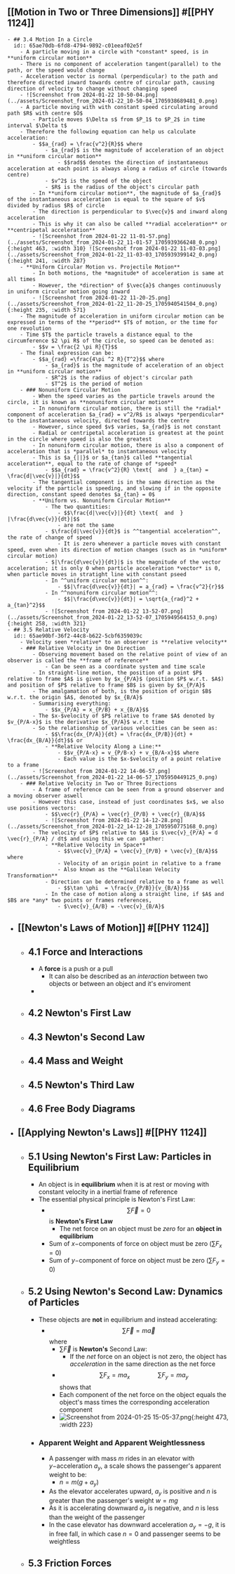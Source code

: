 ## [[Motion in Two or Three Dimensions]] #[[PHY 1124]]
	- ## 3.4 Motion In a Circle
	  id:: 65ae70db-6fd8-4794-9892-c01eeaf02e5f
		- A particle moving in a circle with *constant* speed, is in **uniform circular motion**
		- There is no component of acceleration tangent(parallel) to the path, or the speed would change
		- Acceleration vector is normal (perpendicular) to the path and therefore directed inward towards centre of circular path, causing direction of velocity to change without changing speed
		- ![Screenshot from 2024-01-22 10-50-04.png](../assets/Screenshot_from_2024-01-22_10-50-04_1705938689481_0.png)
		- A particle moving with with constant speed circulating around path $R$ with centre $O$
			- Particle moves $\Delta s$ from $P_1$ to $P_2$ in time interval $\Delta t$
		- Therefore the following equation can help us calculate acceleration:
			- $$a_{rad} = \frac{v^2}{R}$$ where
				- $a_{rad}$ is the magnitude of acceleration of an object in **uniform circular motion**
					- $$rad$$ denotes the direction of instantaneous acceleration at each point is always along a radius of circle (towards centre)
				- $v^2$ is the speed of the object
				- $R$ is the radius of the object's circular path
			- In **uniform circular motion**, the magnitude of $a_{rad}$ of the instantaneous acceleration is equal to the square of $v$ divided by radius $R$ of circle
			- The direction is perpendicular to $\vec{v}$ and inward along acceleration
			- This is why it can also be called **radial acceleration** or **centripetal acceleration**
			- ![Screenshot from 2024-01-22 11-01-57.png](../assets/Screenshot_from_2024-01-22_11-01-57_1705939366248_0.png){:height 463, :width 310} ![Screenshot from 2024-01-22 11-03-03.png](../assets/Screenshot_from_2024-01-22_11-03-03_1705939399142_0.png){:height 241, :width 287}
		- **Uniform Circular Motion vs. Projectile Motion**
			- In both motions, the *magnitude* of acceleration is same at all times
			- However, the *direction* of $\vec{a}$ changes continuously in uniform circular motion going inward
			- ![Screenshot from 2024-01-22 11-20-25.png](../assets/Screenshot_from_2024-01-22_11-20-25_1705940541504_0.png){:height 235, :width 571}
		- The magnitude of acceleration in uniform circular motion can be expressed in terms of the **period** $T$ of motion, or the time for one revolution
		- Time $T$ the particle travels a distance equal to the circumference $2 \pi R$ of the circle, so speed can be denoted as:
			- $$v = \frac{2 \pi R}{T}$$
		- The final expression can be:
			- $$a_{rad} =\frac{4\pi ^2 R}{T^2}$$ where
				- $a_{rad}$ is the magnitude of acceleration of an object in **uniform circular motion**
				- $R^2$ is the radius of object's circular path
				- $T^2$ is the period of motion
		- ### Nonuniform Circular Motion
			- When the speed varies as the particle travels around the circle, it is known as **nonuniform circular motion**
			- In nonuniform circular motion, there is still the *radial* component of acceleration $a_{rad} = v^2/R$ is always *perpendicular* to the instantaneous velocity, directed towards the centre
			- However, since speed $v$ varies, $a_{rad}$ is not constant
			- Radial or centripetal acceleration is greatest at the point in the circle where speed is also the greatest
			- In nonuniform circular motion, there is also a component of acceleration that is *parallel* to instantaneous velocity
			- This is $a_{||}$ or $a_{tan}$ called **tangential acceleration**, equal to the rate of change of *speed*
				- $$a_{rad} = \frac{v^2}{R} \text{  and  } a_{tan} = \frac{d|\vec{v}|}{dt}$$
			- The tangential component is in the same direction as the velocity if the particle is speeding, and slowing if in the opposite direction, constant speed denotes $a_{tan} = 0$
			- **Uniform vs. Nonuniform Circular Motion**
				- The two quantities:
					- $$\frac{d|\vec{v}|}{dt} \text{  and  } |\frac{d\vec{v}}{dt}|$$
					- are not the same
				- $\frac{d|\vec{v}}{dt}$ is ^^tangential acceleration^^, the rate of change of speed
					- It is zero whenever a particle moves with constant speed, even when its direction of motion changes (such as in *uniform* circular motion)
				- $|\frac{d\vec{v}}{dt}|$ is the magnitude of the vector acceleration; it is only 0 when particle acceleration *vector* is 0, when particle moves in stratight line with constant pseed
				- In ^^uniform circular motion^^:
					- $$|\frac{d\vec{v}}{dt}| = a_{rad} = \frac{v^2}{r}$$
				- In ^^nonuniform circular motion^^:
					- $$|\frac{d\vec{v}}{dt}| = \sqrt{a_{rad}^2 + a_{tan}^2}$$
				- ![Screenshot from 2024-01-22 13-52-07.png](../assets/Screenshot_from_2024-01-22_13-52-07_1705949564153_0.png){:height 258, :width 321}
	- ## 3.5 Relative Velocity
	  id:: 65ae90bf-36f2-44c8-b622-5cbf6359039c
		- Velocity seen *relative* to an observer is **relative velocity**
		- ### Relative Velocity in One Direction
			- Observing movement based on the relative point of view of an observer is called the **frame of reference**
				- Can be seen as a coordinate system and time scale
			- In straight-line motion, the position of a point $P$ relative to frame $A$ is given by $x_{P/A}$ (position $P$ w.r.t. $A$) and position of $P$ relative to frame $B$ is given by $x_{P/A}$
			- The amalgamation of both, is the position of origin $B$ w.r.t. the origin $A$, denoted by $x_{B/A}$
			- Summarising everything:
				- $$x_{P/A} = x_{P/B} + x_{B/A}$$
			- The $x-$velocity of $P$ relative to frame $A$ denoted by $v_{P/A-x}$ is the derivative $x_{P/A}$ w.r.t time
			- So the relationship of various velocities can be seen as:
				- $$\frac{dx_{P/A}}{dt} = \frac{dx_{P/B}}{dt} + \frac{dx_{B/A}}{dt}$$ or
				- **Relative Velocity Along a Line:**
					- $$v_{P/A-x} = v_{P/B-x} + v_{B/A-x}$$ where
					- Each value is the $x-$velocity of a point relative to a frame
			- ![Screenshot from 2024-01-22 14-06-57.png](../assets/Screenshot_from_2024-01-22_14-06-57_1705950449125_0.png)
		- ### Relative Velocity in Two or Three Directions
			- A frame of reference can be seen from a ground observer and a moving observer aswell
			- However this case, instead of just coordinates $x$, we also use positions vectors:
				- $$\vec{r}_{P/A} = \vec{r}_{P/B} + \vec{r}_{B/A}$$
				- ![Screenshot from 2024-01-22 14-12-28.png](../assets/Screenshot_from_2024-01-22_14-12-28_1705950775168_0.png)
			- The velocity of $P$ relative to $A$ is $\vec{v}_{P/A} = d \vec{r}_{P/A} / dt$ and using this we can  gather:
				- **Relative Velocity in Space**
					- $$\vec{v}_{P/A} = \vec{v}_{P/B} + \vec{v}_{B/A}$$ where
					- Velocity of an origin point in relative to a frame
					- Also known as the **Galilean Velocity Transformation**
				- Direction can be determined relative to a frame as well
					- $$\tan \phi  = \frac{v_{P/B}}{v_{B/A}}$$
				- In the case of motion along a straight line, if $A$ and $B$ are *any* two points or frames references,
					- $\vec{v}_{A/B} = -\vec{v}_{B/A}$
- ## [[Newton's Laws of Motion]] #[[PHY 1124]]
	- ## 4.1 Force and Interactions
		- A **force** is a push or a pull
			- It can also be described as an *interaction* between two objects or between an object and it's enviroment
		-
	- ## 4.2 Newton's First Law
	- ## 4.3 Newton's Second Law
	- ## 4.4 Mass and Weight
	- ## 4.5 Newton's Third Law
	- ## 4.6 Free Body Diagrams
- ## [[Applying Newton's Laws]] #[[PHY 1124]]
	- ## 5.1 Using Newton's First Law: Particles in Equilibrium
		- An object is in **equilibrium** when it is at rest or moving with constant velocity in a inertial frame of reference
		- The essential physical principle is Newton's First Law:
			- $$\sum \vec{F} = 0$$ is **Newton's First Law**
				- The net force on an object must be *zero* for an **object in equilibrium**
			- Sum of $x-$components of force on object must be zero ($\sum F_x =0$)
			- Sum of $y-$component of force on object must be zero ($\sum F_y = 0$)
	- ## 5.2 Using Newton's Second Law: Dynamics of Particles
		- These objects are **not** in equilibrium and instead accelerating:
			- $$\sum \vec{F} = m \vec{a}$$ where
				- $\sum \vec{F}$ is **Newton's** Second Law:
					- If the *net* force on an object is not zero, the object has *acceleration* in the same direction as the net force
				- $$\sum F_x = ma_x   \qquad \qquad \sum F_y = ma_y$$ shows that
				- Each component of the net force on the object equals the object's mass times the corresponding acceleration component
				- ![Screenshot from 2024-01-25 15-05-37.png](../assets/Screenshot_from_2024-01-25_15-05-37_1706213176535_0.png){:height 473, :width 223}
		- ### Apparent Weight and Apparent Weightlessness
			- A passenger with mass $m$ rides in an elevator with $y-$acceleration $a_y$, a scale shows the passenger's apparent weight to be:
				- $n = m(g+a_y)$
			- As the elevator accelerates upward, $a_y$ is positive and $n$ is greater than the passenger's weight $w = mg$
			- As it is accelerating downward $a_y$ is negative, and $n$ is less than the weight of the passenger
			- In the case elevator has downward acceleration $a_y = -g$, it is in free fall, in which case $n = 0$ and passenger seems to be weightless
	- ## 5.3 Friction Forces